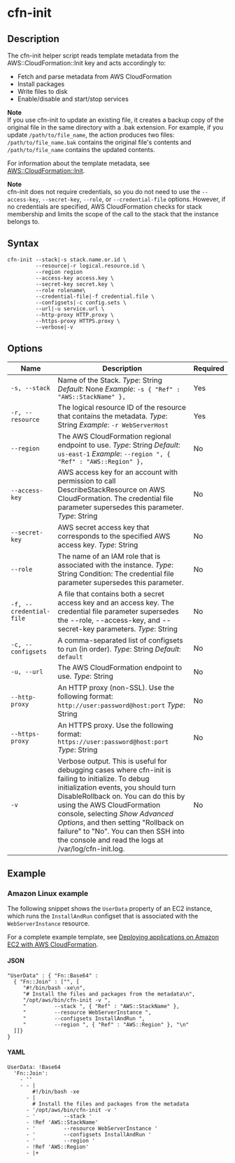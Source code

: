 # cfn\-init<a name="cfn-init"></a>

## Description<a name="cfn-init-Description"></a>

The cfn\-init helper script reads template metadata from the AWS::CloudFormation::Init key and acts accordingly to:
+ Fetch and parse metadata from AWS CloudFormation
+ Install packages
+ Write files to disk
+ Enable/disable and start/stop services

**Note**  
If you use cfn\-init to update an existing file, it creates a backup copy of the original file in the same directory with a \.bak extension\. For example, if you update `/path/to/file_name`, the action produces two files: `/path/to/file_name.bak` contains the original file's contents and `/path/to/file_name` contains the updated contents\.

For information about the template metadata, see [AWS::CloudFormation::Init](aws-resource-init.md)\.

**Note**  
cfn\-init does not require credentials, so you do not need to use the `--access-key`, `--secret-key`, `--role`, or `--credential-file` options\. However, if no credentials are specified, AWS CloudFormation checks for stack membership and limits the scope of the call to the stack that the instance belongs to\.

## Syntax<a name="cfn-init-Syntax"></a>

```
cfn-init --stack|-s stack.name.or.id \
         --resource|-r logical.resource.id \
         --region region
         --access-key access.key \
         --secret-key secret.key \
         --role rolename\
         --credential-file|-f credential.file \
         --configsets|-c config.sets \
         --url|-u service.url \
         --http-proxy HTTP.proxy \
         --https-proxy HTTPS.proxy \
         --verbose|-v
```

## Options<a name="cfn-init-options"></a>


| Name | Description | Required | 
| --- | --- | --- | 
|   `-s, --stack`   |  Name of the Stack\. *Type*: String *Default*: None *Example*: `-s { "Ref" : "AWS::StackName" },`  |  Yes  | 
|   `-r, --resource `   |  The logical resource ID of the resource that contains the metadata\. *Type*: String *Example*: `-r WebServerHost`  |  Yes  | 
|   `--region`   |  The AWS CloudFormation regional endpoint to use\. *Type*: String *Default*: `us-east-1` *Example*: `--region ", { "Ref" : "AWS::Region" },`  |  No  | 
|   `--access-key`   |  AWS access key for an account with permission to call DescribeStackResource on AWS CloudFormation\. The credential file parameter supersedes this parameter\. *Type*: String  |  No  | 
|   `--secret-key`   |  AWS secret access key that corresponds to the specified AWS access key\. *Type*: String  |  No  | 
|   `--role`   |  The name of an IAM role that is associated with the instance\. *Type*: String Condition: The credential file parameter supersedes this parameter\.  |  No  | 
|   `-f, --credential-file`   |  A file that contains both a secret access key and an access key\. The credential file parameter supersedes the \-\-role, \-\-access\-key, and \-\-secret\-key parameters\. *Type*: String  |  No  | 
|   `-c, --configsets`   |  A comma\-separated list of configsets to run \(in order\)\. *Type*: String *Default*: `default`  |  No  | 
|   `-u, --url`   |  The AWS CloudFormation endpoint to use\. *Type*: String  |  No  | 
|  `--http-proxy`  |  An HTTP proxy \(non\-SSL\)\. Use the following format: `http://user:password@host:port` *Type*: String  |  No  | 
|  `--https-proxy`  |  An HTTPS proxy\. Use the following format: `https://user:password@host:port` *Type*: String  |  No  | 
|  `-v`  |  Verbose output\. This is useful for debugging cases where cfn\-init is failing to initialize\.   To debug initialization events, you should turn DisableRollback on\. You can do this by using the AWS CloudFormation console, selecting *Show Advanced Options*, and then setting "Rollback on failure" to "No"\. You can then SSH into the console and read the logs at /var/log/cfn\-init\.log\.   |  No  | 

## Example<a name="cfn-init-Examples"></a>

### Amazon Linux example<a name="w8212ab1c33c42c29b9b2"></a>

The following snippet shows the `UserData` property of an EC2 instance, which runs the `InstallAndRun` configset that is associated with the `WebServerInstance` resource\.

For a complete example template, see [Deploying applications on Amazon EC2 with AWS CloudFormation](deploying.applications.md)\.

#### JSON<a name="cfn-init-example.json"></a>

```
"UserData" : { "Fn::Base64" :
  { "Fn::Join" : ["", [
     "#!/bin/bash -xe\n",
     "# Install the files and packages from the metadata\n",
     "/opt/aws/bin/cfn-init -v ",
     "         --stack ", { "Ref" : "AWS::StackName" },
     "         --resource WebServerInstance ",
     "         --configsets InstallAndRun ",
     "         --region ", { "Ref" : "AWS::Region" }, "\n"
  ]]}
}
```

#### YAML<a name="cfn-init-example.yaml"></a>

```
UserData: !Base64 
  'Fn::Join':
    - ''
    - - |
        #!/bin/bash -xe
      - |
        # Install the files and packages from the metadata
      - '/opt/aws/bin/cfn-init -v '
      - '         --stack '
      - !Ref 'AWS::StackName'
      - '         --resource WebServerInstance '
      - '         --configsets InstallAndRun '
      - '         --region '
      - !Ref 'AWS::Region'
      - |+
```